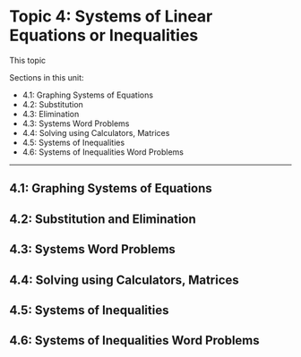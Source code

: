 # Topic 4: Systems of Linear Equations or Inequalities

This topic 

Sections in this unit: 
- 4.1: Graphing Systems of Equations 
- 4.2: Substitution
- 4.3: Elimination
- 4.3: Systems Word Problems
- 4.4: Solving using Calculators, Matrices
- 4.5: Systems of Inequalities
- 4.6: Systems of Inequalities Word Problems

---
## 4.1: Graphing Systems of Equations 

## 4.2: Substitution and Elimination

## 4.3: Systems Word Problems

## 4.4: Solving using Calculators, Matrices

## 4.5: Systems of Inequalities

## 4.6: Systems of Inequalities Word Problems